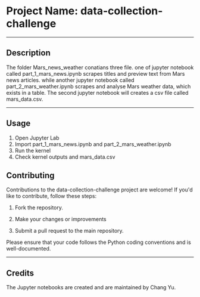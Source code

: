 # Project Name: data-collection-challenge
---

## Description

The folder Mars_news_weather conatians three file. one of jupyter notebook called part_1_mars_news.ipynb scrapes titles and preview text from Mars news articles. while another jupyter notebook called part_2_mars_weather.ipynb scrapes and analyse Mars weather data, which exists in a table. The second jupyter notebook will creates a csv file called mars_data.csv.


---

## Usage

1. Open Jupyter Lab
2. Import part_1_mars_news.ipynb and part_2_mars_weather.ipynb
3. Run the kernel
4. Check kernel outputs and mars_data.csv


## Contributing

Contributions to the data-collection-challenge project are welcome! If you'd like to contribute, follow these steps:

1. Fork the repository.

2. Make your changes or improvements 

3. Submit a pull request to the main repository.

Please ensure that your code follows the Python coding conventions and is well-documented.


---

## Credits
The Jupyter notebooks are created and are maintained by Chang Yu.
